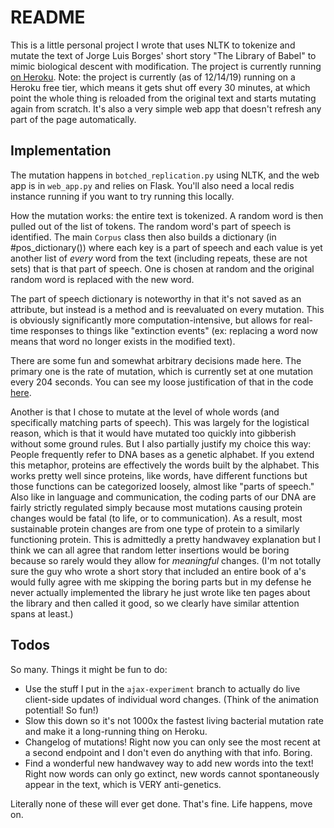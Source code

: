 # README

This is a little personal project I wrote that uses NLTK to tokenize and mutate the text of Jorge Luis Borges' short story "The Library of Babel" to mimic biological descent with modification. The project is currently running [on Heroku](https://botched-replication.herokuapp.com/). Note: the project is currently (as of 12/14/19) running on a Heroku free tier, which means it gets shut off every 30 minutes, at which point the whole thing is reloaded from the original text and starts mutating again from scratch. It's also a very simple web app that doesn't refresh any part of the page automatically.

## Implementation

The mutation happens in `botched_replication.py` using NLTK, and the web app is in `web_app.py` and relies on Flask. You'll also need a local redis instance running if you want to try running this locally.

How the mutation works: the entire text is tokenized. A random word is then pulled out of the list of tokens. The random word's part of speech is identified. The main `Corpus` class then also builds a dictionary (in #pos_dictionary()) where each key is a part of speech and each value is yet another list of _every_ word from the text (including repeats, these are not sets) that is that part of speech. One is chosen at random and the original random word is replaced with the new word.

The part of speech dictionary is noteworthy in that it's not saved as an attribute, but instead is a method and is reevaluated on every mutation. This is obviously significantly more computation-intensive, but allows for real-time responses to things like "extinction events" (ex: replacing a word now means that word no longer exists in the modified text).

There are some fun and somewhat arbitrary decisions made here. The primary one is the rate of mutation, which is currently set at one mutation every 204 seconds. You can see my loose justification of that in the code [here](https://github.com/macroscopicentric/botched_replication/blob/master/botched_replication.py#L12-L22).

Another is that I chose to mutate at the level of whole words (and specifically matching parts of speech). This was largely for the logistical reason, which is that it would have mutated too quickly into gibberish without some ground rules. But I also partially justify my choice this way: People frequently refer to DNA bases as a genetic alphabet. If you extend this metaphor, proteins are effectively the words built by the alphabet. This works pretty well since proteins, like words, have different functions but those functions can be categorized loosely, almost like "parts of speech." Also like in language and communication, the coding parts of our DNA are fairly strictly regulated simply because most mutations causing protein changes would be fatal (to life, or to communication). As a result, most sustainable protein changes are from one type of protein to a similarly functioning protein. This is admittedly a pretty handwavey explanation but I think we can all agree that random letter insertions would be boring because so rarely would they allow for _meaningful_ changes. (I'm not totally sure the guy who wrote a short story that included an entire book of a's would fully agree with me skipping the boring parts but in my defense he never actually implemented the library he just wrote like ten pages about the library and then called it good, so we clearly have similar attention spans at least.)

## Todos

So many. Things it might be fun to do:
- Use the stuff I put in the `ajax-experiment` branch to actually do live client-side updates of individual word changes. (Think of the animation potential! So fun!)
- Slow this down so it's not 1000x the fastest living bacterial mutation rate and make it a long-running thing on Heroku.
- Changelog of mutations! Right now you can only see the most recent at a second endpoint and I don't even do anything with that info. Boring.
- Find a wonderful new handwavey way to add new words into the text! Right now words can only go extinct, new words cannot spontaneously appear in the text, which is VERY anti-genetics.

Literally none of these will ever get done. That's fine. Life happens, move on.